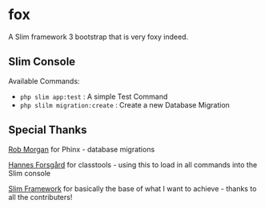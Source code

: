 # fox

A Slim framework 3 bootstrap that is very foxy indeed.

## Slim Console

Available Commands:
* `php slim app:test` : A simple Test Command
* `php slilm migration:create` : Create a new Database Migration


## Special Thanks

[Rob Morgan](https://phinx.org/) for Phinx - database migrations

[Hannes Forsgård](https://github.com/hanneskod) for classtools - using this to load in all commands into the Slim console

[Slim Framework](https://www.slimframework.com/) for basically the base of what I want to achieve - thanks to all the contributers!